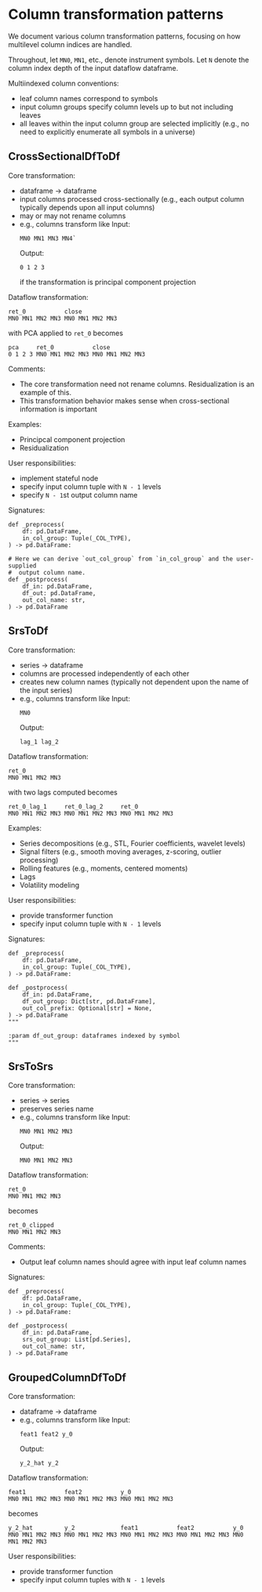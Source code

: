 # Column transformation patterns

We document various column transformation patterns, focusing on how multilevel
column indices are handled.

Throughout, let `MN0`, `MN1`, etc., denote instrument symbols.
Let `N` denote the column index depth of the input dataflow dataframe.

Multiindexed column conventions:
  - leaf column names correspond to symbols
  - input column groups specify column levels up to but not including leaves
  - all leaves within the input column group are selected implicitly (e.g., no
    need to explicitly enumerate all symbols in a universe)

## CrossSectionalDfToDf

Core transformation:
  - dataframe -> dataframe
  - input columns processed cross-sectionally (e.g., each output column
     typically depends upon all input columns)
  - may or may not rename columns
  - e.g., columns transform like
    Input:
    ```
    MN0 MN1 MN3 MN4`
    ```
    Output:
    ```
    0 1 2 3
    ```
    if the transformation is principal component projection

Dataflow transformation:
```
ret_0           close
MN0 MN1 MN2 MN3 MN0 MN1 MN2 MN3
```
with PCA applied to `ret_0` becomes
```
pca     ret_0           close
0 1 2 3 MN0 MN1 MN2 MN3 MN0 MN1 MN2 MN3
```

Comments:
  - The core transformation need not rename columns. Residualization is an
    example of this.
  - This transformation behavior makes sense when cross-sectional information
    is important

Examples:
  - Principcal component projection
  - Residualization

User responsibilities:
  - implement stateful node
  - specify input column tuple with `N - 1` levels
  - specify `N - 1`st output column name

Signatures:
```
def _preprocess(
    df: pd.DataFrame,
    in_col_group: Tuple(_COL_TYPE),
) -> pd.DataFrame:
```

```
# Here we can derive `out_col_group` from `in_col_group` and the user-supplied
#  output column name.
def _postprocess(
    df_in: pd.DataFrame,
    df_out: pd.DataFrame,
    out_col_name: str,
) -> pd.DataFrame
```

##  SrsToDf

Core transformation:
  - series -> dataframe
  - columns are processed independently of each other
  - creates new column names (typically not dependent upon the name of the
    input series)
  - e.g., columns transform like
    Input:
    ```
    MN0
    ```
    Output:
    ```
    lag_1 lag_2
    ```

Dataflow transformation:
```
ret_0
MN0 MN1 MN2 MN3
```
with two lags computed becomes
```
ret_0_lag_1     ret_0_lag_2     ret_0
MN0 MN1 MN2 MN3 MN0 MN1 MN2 MN3 MN0 MN1 MN2 MN3
```

Examples:
  - Series decompositions (e.g., STL, Fourier coefficients, wavelet levels)
  - Signal filters (e.g., smooth moving averages, z-scoring, outlier processing)
  - Rolling features (e.g., moments, centered moments)
  - Lags
  - Volatility modeling

User responsibilities:
  - provide transformer function
  - specify input column tuple with `N - 1` levels

Signatures:
```
def _preprocess(
    df: pd.DataFrame,
    in_col_group: Tuple(_COL_TYPE),
) -> pd.DataFrame:
```

```
def _postprocess(
    df_in: pd.DataFrame,
    df_out_group: Dict[str, pd.DataFrame],
    out_col_prefix: Optional[str] = None,
) -> pd.DataFrame
"""

:param df_out_group: dataframes indexed by symbol
"""
```

## SrsToSrs

Core transformation:
  - series -> series
  - preserves series name
  - e.g., columns transform like
    Input:
    ```
    MN0 MN1 MN2 MN3
    ```
    Output:
    ```
    MN0 MN1 MN2 MN3
    ```

Dataflow transformation:
```
ret_0
MN0 MN1 MN2 MN3
```
becomes
```
ret_0_clipped
MN0 MN1 MN2 MN3
```

Comments:
  - Output leaf column names should agree with input leaf column names

Signatures:
```
def _preprocess(
    df: pd.DataFrame,
    in_col_group: Tuple(_COL_TYPE),
) -> pd.DataFrame:
```

```
def _postprocess(
    df_in: pd.DataFrame,
    srs_out_group: List[pd.Series],
    out_col_name: str,
) -> pd.DataFrame
```

## GroupedColumnDfToDf

Core transformation:
  - dataframe -> dataframe
  - e.g., columns transform like
    Input:
    ```
    feat1 feat2 y_0
    ```
    Output:
    ```
    y_2_hat y_2
    ```

Dataflow transformation:
```
feat1           feat2           y_0
MN0 MN1 MN2 MN3 MN0 MN1 MN2 MN3 MN0 MN1 MN2 MN3
```
becomes
```
y_2_hat         y_2             feat1           feat2           y_0
MN0 MN1 MN2 MN3 MN0 MN1 MN2 MN3 MN0 MN1 MN2 MN3 MN0 MN1 MN2 MN3 MN0 MN1 MN2 MN3
```

User responsibilities:
  - provide transformer function
  - specify input column tuples with `N - 1` levels
